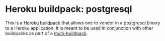 Heroku buildpack: postgresql
=========================

This is a [Heroku buildpack](http://devcenter.heroku.com/articles/buildpacks) that
allows one to vendor in a postgresql binary to a Heroku application.
It is meant to be used in conjunction with other buildpacks as part of a
[multi-buildpack](https://github.com/ddollar/heroku-buildpack-multi).
